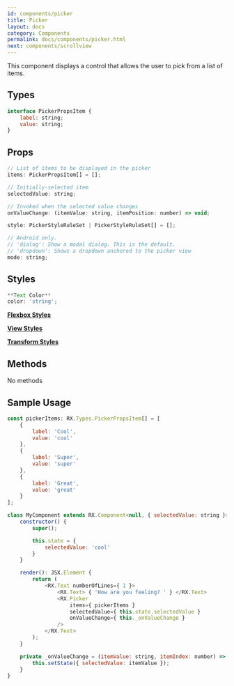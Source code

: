 ```yaml
---
id: components/picker
title: Picker
layout: docs
category: Components
permalink: docs/components/picker.html
next: components/scrollview
---
```


This component displays a control that allows the user to pick from a list of items.

## Types
``` javascript
interface PickerPropsItem {
    label: string;
    value: string;
}
```

## Props
``` javascript
// List of items to be displayed in the picker
items: PickerPropsItem[] = [];

// Initially-selected item
selectedValue: string;

// Invoked when the selected value changes
onValueChange: (itemValue: string, itemPosition: number) => void;

style: PickerStyleRuleSet | PickerStyleRuleSet[] = [];

// Android only.
// 'dialog': Show a modal dialog. This is the default.
// 'dropdown': Shows a dropdown anchored to the picker view
mode: string;
```

## Styles

``` javascript
**Text Color**
color: 'string';
```

[**Flexbox Styles**](/reactxp/docs/styles.html#flexbox-style-attributes)

[**View Styles**](/reactxp/docs/styles.html#view-style-attributes)

[**Transform Styles**](/reactxp/docs/styles.html#transform-style-attributes)

## Methods

No methods


## Sample Usage

``` javascript
const pickerItems: RX.Types.PickerPropsItem[] = [
    {
        label: 'Cool',
        value: 'cool'
    },
    {
        label: 'Super',
        value: 'super'
    },
    {
        label: 'Great',
        value: 'great'
    }
];

class MyComponent extends RX.Component<null, { selectedValue: string }> {
    constructor() {
        super();

        this.state = {
            selectedValue: 'cool'
        }
    }

    render(): JSX.Element {
        return (
            <RX.Text numberOfLines={ 1 }>
                <RX.Text> { 'How are you feeling? ' } </RX.Text>
                <RX.Picker
                    items={ pickerItems }
                    selectedValue={ this.state.selectedValue }
                    onValueChange={ this._onValueChange }
                />
            </RX.Text>
        );
    }

    private _onValueChange = (itemValue: string, itemIndex: number) => {
        this.setState({ selectedValue: itemValue });
    }
}
```
